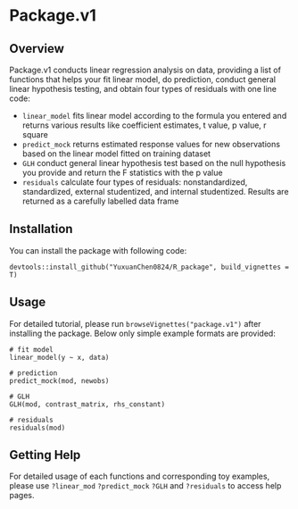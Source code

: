# Package.v1

## Overview

Package.v1 conducts linear regression analysis on data, providing a list of functions that helps your fit linear model, do prediction, 
conduct general linear hypothesis testing, and obtain four types of residuals with one line code:

* `linear_model` fits linear model according to the formula you entered and returns various results like coefficient estimates, t value, p value, r square
* `predict_mock` returns estimated response values for new observations based on the linear model fitted on training dataset
* `GLH` conduct general linear hypothesis test based on the null hypothesis you provide and return the F statistics with the p value
* `residuals` calculate four types of residuals: nonstandardized, standardized, external studentized, and internal studentized. 
Results are returned as a carefully labelled data frame

## Installation
You can install the package with following code:

`devtools::install_github("YuxuanChen0824/R_package", build_vignettes = T)`

## Usage

For detailed tutorial, please run `browseVignettes("package.v1")` after installing the package. Below only simple example formats are provided:

```
# fit model
linear_model(y ~ x, data)

# prediction
predict_mock(mod, newobs)

# GLH
GLH(mod, contrast_matrix, rhs_constant)

# residuals
residuals(mod)
```
## Getting Help

For detailed usage of each functions and corresponding toy examples, please use `?linear_mod` `?predict_mock` `?GLH` and `?residuals` to access help pages.


